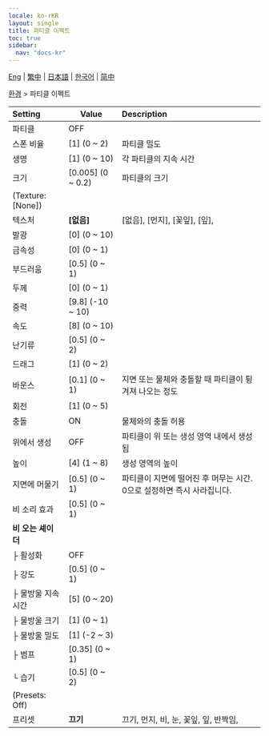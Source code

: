 ```yaml
---
locale: ko-rKR
layout: single
title: 파티클 이펙트
toc: true
sidebar:
  nav: "docs-kr"
---
```

[Eng](/dancexr/menu/2025.4/scene/particles) | [繁中](/tw/dancexr/menu/2025.4/scene/particles) | [日本語](/jp/dancexr/menu/2025.4/scene/particles) | [한국어](/kr/dancexr/menu/2025.4/scene/particles) | [简中](/zh/dancexr/menu/2025.4/scene/particles)

[환경](../menu#환경) > 파티클 이펙트



| Setting | Value | Description |
| :--- | --- | :--- |
| 파티클 | OFF | 
| 스폰 비율 | [1] (0 ~ 2) | 파티클 밀도
| 생명 | [1] (0 ~ 10) | 각 파티클의 지속 시간
| 크기 | [0.005] (0 ~ 0.2) | 파티클의 크기
| (Texture: [None]) || 
| 텍스처 | **[없음]** | [없음], [먼지], [꽃잎], [잎],  |
| 발광 | [0] (0 ~ 10) | 
| 금속성 | [0] (0 ~ 1) | 
| 부드러움 | [0.5] (0 ~ 1) | 
| 두께 | [0] (0 ~ 1) | 
| 중력 | [9.8] (-10 ~ 10) | 
| 속도 | [8] (0 ~ 10) | 
| 난기류 | [0.5] (0 ~ 2) | 
| 드래그 | [1] (0 ~ 2) | 
| 바운스 | [0.1] (0 ~ 1) | 지면 또는 물체와 충돌할 때 파티클이 튕겨져 나오는 정도
| 회전 | [1] (0 ~ 5) | 
| 충돌 | ON | 물체와의 충돌 허용
| 위에서 생성 | OFF | 파티클이 위 또는 생성 영역 내에서 생성됨
| 높이 | [4] (1 ~ 8) | 생성 영역의 높이
| 지면에 머물기 | [0.5] (0 ~ 1) | 파티클이 지면에 떨어진 후 머무는 시간. 0으로 설정하면 즉시 사라집니다.
| 비 소리 효과 | [0.5] (0 ~ 1) | 
| **비 오는 셰이더** | | 
| ├&nbsp;활성화 | OFF | 
| ├&nbsp;강도 | [0.5] (0 ~ 1) | 
| ├&nbsp;물방울 지속 시간 | [5] (0 ~ 20) | 
| ├&nbsp;물방울 크기 | [1] (0 ~ 1) | 
| ├&nbsp;물방울 밀도 | [1] (-2 ~ 3) | 
| ├&nbsp;범프 | [0.35] (0 ~ 1) | 
| └&nbsp;습기 | [0.5] (0 ~ 2) | 
| (Presets: Off) || 
| 프리셋 | **끄기** | 끄기, 먼지, 비, 눈, 꽃잎, 잎, 반짝임,  |
